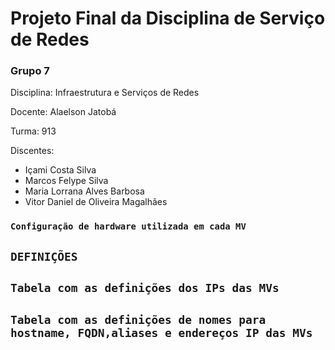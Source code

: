 # Projeto Final da Disciplina de Serviço de Redes
### Grupo 7

Disciplina: Infraestrutura e Serviços de Redes

Docente: Alaelson Jatobá

Turma: 913

Discentes:

* Içami Costa Silva
* Marcos Felype Silva
* Maria Lorrana Alves Barbosa
* Vitor Daniel de Oliveira Magalhães

### ``Configuração de hardware utilizada em cada MV``

## ``DEFINIÇÕES``

## ``Tabela com as definições dos IPs das MVs``

## ``Tabela com as definições de nomes para hostname, FQDN,aliases e endereços IP das MVs``
